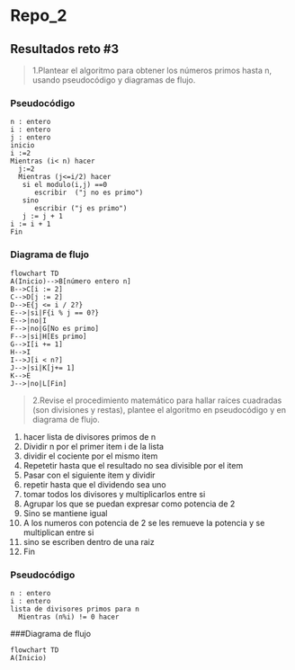 # Repo_2
## Resultados reto #3
>1.Plantear el algoritmo para obtener los números primos hasta n, usando pseudocódigo y diagramas de flujo.

### Pseudocódigo
```pseudocode
n : entero
i : entero 
j : entero
inicio 
i :=2
Mientras (i< n) hacer
  j:=2
  Mientras (j<=i/2) hacer
   si el modulo(i,j) ==0 
      escribir  ("j no es primo") 
   sino 
      escribir ("j es primo")
   j := j + 1
i := i + 1
Fin
```
### Diagrama de flujo 
```mermaid
flowchart TD
A(Inicio)-->B[número entero n]
B-->C[i := 2]
C-->D[j := 2]
D-->E{j <= i / 2?}
E-->|si|F{i % j == 0?}
E-->|no|I
F-->|no|G[No es primo]
F-->|si|H[Es primo]
G-->I[i += 1]
H-->I
I-->J[i < n?]
J-->|si|K[j+= 1]
K-->E
J-->|no|L[Fin]
```
>2.Revise el procedimiento matemático para hallar raíces cuadradas (son divisiones y restas), plantee el algoritmo en pseudocódigo y en diagrama de flujo.

1. hacer lista de divisores primos de n
2. Dividir n por el primer item i de la lista
3. dividir el cociente por el mismo item
4. Repetetir hasta que el resultado no sea divisible por el item
5. Pasar con el siguiente item y dividir
8. repetir hasta que el dividendo sea uno
9. tomar todos los divisores y multiplicarlos entre si
10. Agrupar los que se puedan expresar como potencia de 2
11. Sino se mantiene igual
12. A los numeros con potencia de 2 se les remueve la potencia y se multiplican entre si
13. sino se escriben dentro de una raiz
14. Fin

### Pseudocódigo
```pseudocode
n : entero
i : entero
lista de divisores primos para n
  Mientras (n%i) != 0 hacer

```
###Diagrama de flujo
```mermaid
flowchart TD
A(Inicio)
```


